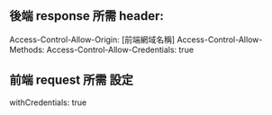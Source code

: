 ## 後端 response 所需 header:

Access-Control-Allow-Origin: [前端網域名稱]
Access-Control-Allow-Methods:
Access-Control-Allow-Credentials: true

## 前端 request 所需 設定

withCredentials: true
